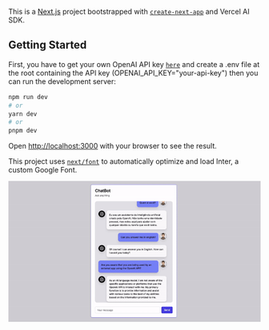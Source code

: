 This is a [Next.js](https://nextjs.org/) project bootstrapped with [`create-next-app`](https://github.com/vercel/next.js/tree/canary/packages/create-next-app) and Vercel AI SDK.

## Getting Started

First, you have to get your own OpenAI API key [`here`](https://platform.openai.com/account/api-keys) and create a .env file at the root containing the API key (OPENAI_API_KEY="your-api-key") then you can run the development server:

```bash
npm run dev
# or
yarn dev
# or
pnpm dev
```

Open [http://localhost:3000](http://localhost:3000) with your browser to see the result.

This project uses [`next/font`](https://nextjs.org/docs/basic-features/font-optimization) to automatically optimize and load Inter, a custom Google Font.

![Alt text](https://github.com/barrosgusta/chatbot-ai/blob/main/screenshots/demo.gif)
